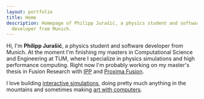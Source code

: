 ```yaml
---
layout: portfolio
title: Home
description: Homepage of Philipp Jurašić, a physics student and software
  developer from Munich.
---
```

Hi, I'm **Philipp Jurašić**, a physics student and software developer from Munich. At the moment I'm finishing my masters in Computational Science and Engineering at TUM, where I specialize in physics simulations and high performance computing. Right now I'm probably working on my master's thesis in Fusion Research with [IPP](https://www.ipp.mpg.de/en) and [Proxima Fusion](https://www.proximafusion.com/).

I love building [interactive simulations](https://jurasic.dev/2023/barnes-hut-simulation/), doing pretty much anything in the mountains and sometimes making [art with computers](https://jurasic.dev/emergent_behaviour/).
